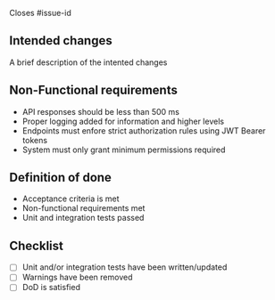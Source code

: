 Closes #issue-id

## Intended changes
A brief description of the intented changes

## Non-Functional requirements
- API responses should be less than 500 ms
- Proper logging added for information and higher levels
- Endpoints must enfore strict authorization rules using JWT Bearer tokens
- System must only grant minimum permissions required

## Definition of done
- Acceptance criteria is met
- Non-functional requirements met
- Unit and integration tests passed

## Checklist
- [ ] Unit and/or integration tests have been written/updated
- [ ] Warnings have been removed
- [ ] DoD is satisfied
